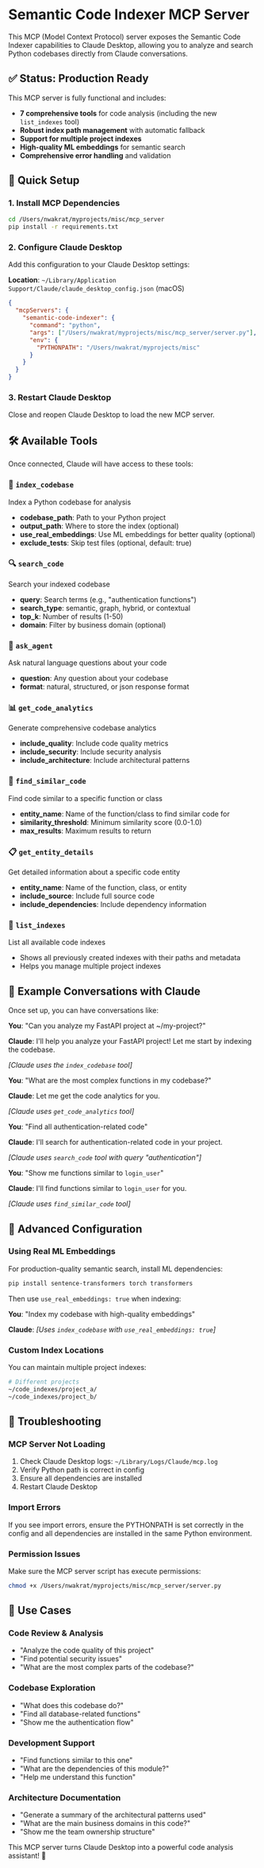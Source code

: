 # Semantic Code Indexer MCP Server

This MCP (Model Context Protocol) server exposes the Semantic Code Indexer capabilities to Claude Desktop, allowing you to analyze and search Python codebases directly from Claude conversations.

## ✅ Status: Production Ready

This MCP server is fully functional and includes:
- **7 comprehensive tools** for code analysis (including the new `list_indexes` tool)
- **Robust index path management** with automatic fallback
- **Support for multiple project indexes** 
- **High-quality ML embeddings** for semantic search
- **Comprehensive error handling** and validation

## 🚀 Quick Setup

### 1. Install MCP Dependencies

```bash
cd /Users/nwakrat/myprojects/misc/mcp_server
pip install -r requirements.txt
```

### 2. Configure Claude Desktop

Add this configuration to your Claude Desktop settings:

**Location**: `~/Library/Application Support/Claude/claude_desktop_config.json` (macOS)

```json
{
  "mcpServers": {
    "semantic-code-indexer": {
      "command": "python",
      "args": ["/Users/nwakrat/myprojects/misc/mcp_server/server.py"],
      "env": {
        "PYTHONPATH": "/Users/nwakrat/myprojects/misc"
      }
    }
  }
}
```

### 3. Restart Claude Desktop

Close and reopen Claude Desktop to load the new MCP server.

## 🛠️ Available Tools

Once connected, Claude will have access to these tools:

### 📂 `index_codebase`
Index a Python codebase for analysis
- **codebase_path**: Path to your Python project
- **output_path**: Where to store the index (optional)
- **use_real_embeddings**: Use ML embeddings for better quality (optional)
- **exclude_tests**: Skip test files (optional, default: true)

### 🔍 `search_code`
Search your indexed codebase
- **query**: Search terms (e.g., "authentication functions")
- **search_type**: semantic, graph, hybrid, or contextual
- **top_k**: Number of results (1-50)
- **domain**: Filter by business domain (optional)

### 🤖 `ask_agent`
Ask natural language questions about your code
- **question**: Any question about your codebase
- **format**: natural, structured, or json response format

### 📊 `get_code_analytics`
Generate comprehensive codebase analytics
- **include_quality**: Include code quality metrics
- **include_security**: Include security analysis
- **include_architecture**: Include architectural patterns

### 🔄 `find_similar_code`
Find code similar to a specific function or class
- **entity_name**: Name of the function/class to find similar code for
- **similarity_threshold**: Minimum similarity score (0.0-1.0)
- **max_results**: Maximum results to return

### 📋 `get_entity_details`
Get detailed information about a specific code entity
- **entity_name**: Name of the function, class, or entity
- **include_source**: Include full source code
- **include_dependencies**: Include dependency information

### 📂 `list_indexes`
List all available code indexes
- Shows all previously created indexes with their paths and metadata
- Helps you manage multiple project indexes

## 💬 Example Conversations with Claude

Once set up, you can have conversations like:

**You**: "Can you analyze my FastAPI project at ~/my-project?"

**Claude**: I'll help you analyze your FastAPI project! Let me start by indexing the codebase.

*[Claude uses the `index_codebase` tool]*

**You**: "What are the most complex functions in my codebase?"

**Claude**: Let me get the code analytics for you.

*[Claude uses `get_code_analytics` tool]*

**You**: "Find all authentication-related code"

**Claude**: I'll search for authentication-related code in your project.

*[Claude uses `search_code` tool with query "authentication"]*

**You**: "Show me functions similar to `login_user`"

**Claude**: I'll find functions similar to `login_user` for you.

*[Claude uses `find_similar_code` tool]*

## 🔧 Advanced Configuration

### Using Real ML Embeddings

For production-quality semantic search, install ML dependencies:

```bash
pip install sentence-transformers torch transformers
```

Then use `use_real_embeddings: true` when indexing:

**You**: "Index my codebase with high-quality embeddings"

**Claude**: *[Uses `index_codebase` with `use_real_embeddings: true`]*

### Custom Index Locations

You can maintain multiple project indexes:

```bash
# Different projects
~/code_indexes/project_a/
~/code_indexes/project_b/
```

## 🚨 Troubleshooting

### MCP Server Not Loading
1. Check Claude Desktop logs: `~/Library/Logs/Claude/mcp.log`
2. Verify Python path is correct in config
3. Ensure all dependencies are installed
4. Restart Claude Desktop

### Import Errors
If you see import errors, ensure the PYTHONPATH is set correctly in the config and all dependencies are installed in the same Python environment.

### Permission Issues
Make sure the MCP server script has execute permissions:
```bash
chmod +x /Users/nwakrat/myprojects/misc/mcp_server/server.py
```

## 🎯 Use Cases

### Code Review & Analysis
- "Analyze the code quality of this project"
- "Find potential security issues"
- "What are the most complex parts of the codebase?"

### Codebase Exploration
- "What does this codebase do?"
- "Find all database-related functions"
- "Show me the authentication flow"

### Development Support
- "Find functions similar to this one"
- "What are the dependencies of this module?"
- "Help me understand this function"

### Architecture Documentation
- "Generate a summary of the architectural patterns used"
- "What are the main business domains in this code?"
- "Show me the team ownership structure"

This MCP server turns Claude Desktop into a powerful code analysis assistant! 🎉
